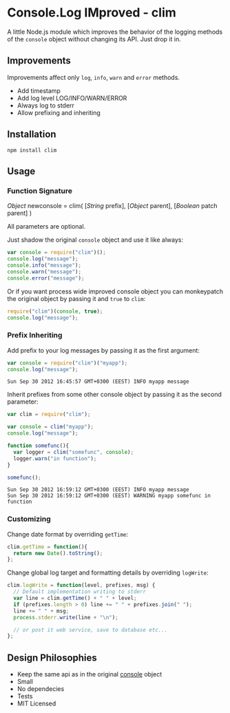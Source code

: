 # Console.Log IMproved - clim

A little Node.js module which improves the behavior of the logging methods of the
`console` object without changing its API. Just drop it in.


## Improvements

Improvements affect only `log`, `info`, `warn` and `error` methods.

  - Add timestamp
  - Add log level LOG/INFO/WARN/ERROR
  - Always log to stderr
  - Allow prefixing and inheriting

## Installation

    npm install clim

## Usage

### Function Signature

_Object_ newconsole = clim( [_String_ prefix], [_Object_ parent], [_Boolean_ patch parent] )

All parameters are optional.

Just shadow the original `console` object and use it like always:

```javascript
var console = require("clim")();
console.log("message");
console.info("message");
console.warn("message");
console.error("message");
```


Or if you want process wide improved console object you can monkeypatch the
original object by passing it and `true` to `clim`:


```javascript
require("clim")(console, true);
console.log("message");
```

### Prefix Inheriting

Add prefix to your log messages by passing it as the first argument:

```javascript
var console = require("clim")("myapp");
console.log("message");
```

    Sun Sep 30 2012 16:45:57 GMT+0300 (EEST) INFO myapp message


Inherit prefixes from some other console object by passing it as the second
parameter:

```javascript
var clim = require("clim");

var console = clim("myapp");
console.log("message");

function somefunc(){
  var logger = clim("somefunc", console);
  logger.warn("in function");
}

somefunc();
```

    Sun Sep 30 2012 16:59:12 GMT+0300 (EEST) INFO myapp message
    Sun Sep 30 2012 16:59:12 GMT+0300 (EEST) WARNING myapp somefunc in function

### Customizing


Change date format by overriding `getTime`:

```javascript
clim.getTime = function(){
  return new Date().toString();
};
```

Change global log target and formatting details by overriding `logWrite`:

```javascript
clim.logWrite = function(level, prefixes, msg) {
  // Default implementation writing to stderr
  var line = clim.getTime() + " " + level;
  if (prefixes.length > 0) line += " " + prefixes.join(" ");
  line += " " + msg;
  process.stderr.write(line + "\n");

  // or post it web service, save to database etc...
};
```


## Design Philosophies

  - Keep the same api as in the original [console](http://nodejs.org/api/stdio.html) object
  - Small
  - No dependecies
  - Tests
  - MIT Licensed

